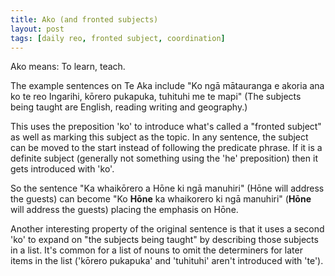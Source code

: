 ```yaml
---
title: Ako (and fronted subjects)
layout: post
tags: [daily reo, fronted subject, coordination]
---
```

Ako means: To learn, teach.

The example sentences on Te Aka include "Ko ngā mātauranga e akoria ana ko te reo Ingarihi, kōrero pukapuka, tuhituhi me te mapi" (The subjects being taught are English, reading writing and geography.)

This uses the preposition 'ko' to introduce what's called a "fronted subject" as well as marking this subject as the topic. In any sentence, the subject can be moved to the start instead of following the predicate phrase. If it is a definite subject (generally not something using the 'he' preposition) then it gets introduced with 'ko'.

So the sentence "Ka whaikōrero a Hōne ki ngā manuhiri" (Hōne will address the guests) can become "Ko **Hōne** ka whaikorero ki ngā manuhiri" (**Hōne** will address the guests) placing the emphasis on Hōne.

Another interesting property of the original sentence is that it uses a second 'ko' to expand on "the subjects being taught" by describing those subjects in a list. It's common for a list of nouns to omit the determiners for later items in the list ('kōrero pukapuka' and 'tuhituhi' aren't introduced with 'te').
